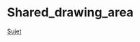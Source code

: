 # Shared_drawing_area

[Sujet](https://diw.iut.univ-lehavre.fr/pedago/info2/R4_01_Archi_Logicielle/Projets/projet-dessin-partage.pdf)
